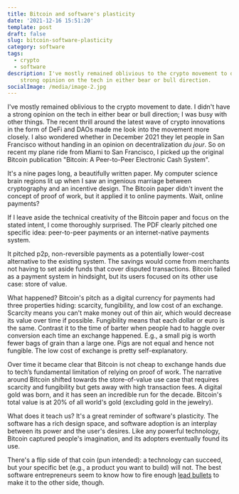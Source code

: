 ```yaml
---
title: Bitcoin and software's plasticity
date: '2021-12-16 15:51:20'
template: post
draft: false
slug: bitcoin-software-plasticity
category: software
tags:
  - crypto
  - software
description: I've mostly remained oblivious to the crypto movement to date. I didn't have a
    strong opinion on the tech in either bear or bull direction.
socialImage: /media/image-2.jpg
---
```


I've mostly remained oblivious to the crypto movement to date. I didn't have a strong opinion on the
tech in either bear or bull direction; I was busy with other things. The recent thrill around the
latest wave of crypto innovations in the form of DeFi and DAOs made me look into the movement more
closely. I also wondered whether in December 2021 they let people in San Francisco without handing
in an opinion on decentralization _du jour_. So on recent my plane ride from Miami to San Francisco, I
picked up the original Bitcoin publication "Bitcoin: A Peer-to-Peer Electronic Cash System".

It's a nine pages long, a beautifully written paper. My computer science brain regions lit up when I
saw an ingenious marriage between cryptography and an incentive design. The Bitcoin paper didn't
invent the concept of proof of work, but it applied it to online payments. Wait, online payments?

If I leave aside the technical creativity of the Bitcoin paper and focus on the stated intent, I
come thoroughly surprised. The PDF clearly pitched one specific idea: peer-to-peer payments or an
internet-native payments system.

It pitched p2p, non-reversible payments as a potentially lower-cost alternative to the existing
system. The savings would come from merchants not having to set aside funds that cover disputed
transactions. Bitcoin failed as a payment system in hindsight, but its users focused on its other
use case: store of value.

What happened? Bitcoin's pitch as a digital currency for payments had three properties hiding:
scarcity, fungibility, and low cost of an exchange. Scarcity means you can't make money out of thin
air, which would decrease its value over time if possible. Fungibility means that each dollar or
euro is the same. Contrast it to the time of barter when people had to haggle over conversion each
time an exchange happened. E.g., a small pig is worth fewer bags of grain than a large one. Pigs are
not equal and hence not fungible. The low cost of exchange is pretty self-explanatory.

Over time it became clear that Bitcoin is not cheap to exchange hands due to tech’s fundamental
limitation of relying on proof of work. The narrative around Bitcoin shifted towards the
store-of-value use case that requires scarcity and fungibility but gets away with high transaction
fees. A digital gold was born, and it has seen an incredible run for the decade. Bitcoin's total
value is at 20% of all world's gold (excluding gold in the jewelry).

What does it teach us? It's a great reminder of software's plasticity. The software has a rich
design space, and software adoption is an interplay between its power and the user's desires. Like
any powerful technology, Bitcoin captured people's imagination, and its adopters eventually found
its use.

There's a flip side of that coin (pun intended): a technology can succeed, but your specific bet
(e.g., a product you want to build) will not. The best software entrepreneurs seem to know how to
fire enough [lead bullets](https://techcrunch.com/2011/10/25/lead-bullets/) to make it to the other
side, though.
